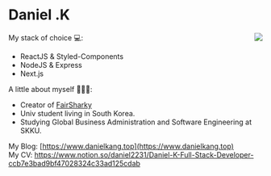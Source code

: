 Daniel .K
============
<img align='right' src="https://github-readme-stats.vercel.app/api?username=daniel2231&show_icons=true">

My stack of choice 💻: 
- ReactJS & Styled-Components
- NodeJS & Express
- Next.js

A little about myself 🕵🏻‍♂️:
- Creator of [FairSharky](https://fairsharky.com/)
- Univ student living in South Korea.
- Studying Global Business Administration and Software Engineering at SKKU.

My Blog: [https://www.danielkang.top](https://www.danielkang.top)<br/>
My CV: https://www.notion.so/daniel2231/Daniel-K-Full-Stack-Developer-ccb7e3bad9bf47028324c33ad125cdab
